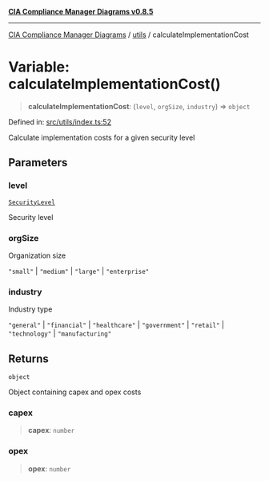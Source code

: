 [**CIA Compliance Manager Diagrams v0.8.5**](../../README.md)

***

[CIA Compliance Manager Diagrams](../../modules.md) / [utils](../README.md) / calculateImplementationCost

# Variable: calculateImplementationCost()

> **calculateImplementationCost**: (`level`, `orgSize`, `industry`) => `object`

Defined in: [src/utils/index.ts:52](https://github.com/Hack23/cia-compliance-manager/blob/3ae0301247f765ba03c8c0fe645db4718bb8af76/src/utils/index.ts#L52)

Calculate implementation costs for a given security level

## Parameters

### level

[`SecurityLevel`](../../types/cia/type-aliases/SecurityLevel.md)

Security level

### orgSize

Organization size

`"small"` | `"medium"` | `"large"` | `"enterprise"`

### industry

Industry type

`"general"` | `"financial"` | `"healthcare"` | `"government"` | `"retail"` | `"technology"` | `"manufacturing"`

## Returns

`object`

Object containing capex and opex costs

### capex

> **capex**: `number`

### opex

> **opex**: `number`
